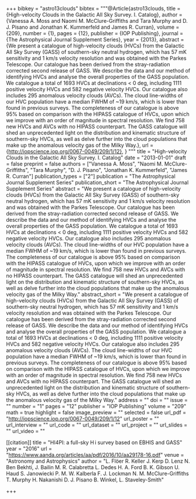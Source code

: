 +++
bibkey = "astro13clouds"
bibtex = """@Article{astro13clouds,
  title     = {High-velocity Clouds in the Galactic All Sky Survey. I. Catalog},
  author    = {Vanessa A. Moss and Naomi M. McClure-Griffiths and Tara Murphy and D. J. Pisano and Jonathan K. Kummerfeld and James R. Curran},
  volume    = {209},
  number    = {1},
  pages     = {12},
  publisher = {IOP Publishing},
  journal   = {The Astrophysical Journal Supplement Series},
  year      = {2013},
  abstract  = {We present a catalogue of high-velocity clouds (HVCs) from the Galactic All Sky Survey (GASS) of southern-sky neutral hydrogen, which has 57 mK sensitivity and 1 km/s velocity resolution and was obtained with the Parkes Telescope. Our catalogue has been derived from the stray-radiation corrected second release of GASS. We describe the data and our method of identifying HVCs and analyse the overall properties of the GASS population. We catalogue a total of 1693 HVCs at declinations < 0 deg, including 1111 positive velocity HVCs and 582 negative velocity HVCs. Our catalogue also includes 295 anomalous velocity clouds (AVCs). The cloud line-widths of our HVC population have a median FWHM of ~19 km/s, which is lower than found in previous surveys. The completeness of our catalogue is above 95% based on comparison with the HIPASS catalogue of HVCs, upon which we improve with an order of magnitude in spectral resolution. We find 758 new HVCs and AVCs with no HIPASS counterpart. The GASS catalogue will shed an unprecedented light on the distribution and kinematic structure of southern-sky HVCs, as well as delve further into the cloud populations that make up the anomalous velocity gas of the Milky Way.},
  url       = {http://iopscience.iop.org/0067-0049/209/1/12},
}
"""
title = "High-velocity Clouds in the Galactic All Sky Survey. I. Catalog"
date = "2013-01-01"
draft = false
preprint = false
authors = ["Vanessa A. Moss", "Naomi M. McClure-Griffiths", "Tara Murphy", "D. J. Pisano", "Jonathan K. Kummerfeld", "James R. Curran"]
publication_types = ["2"]
publication = "The Astrophysical Journal Supplement Series"
publication_short = "The Astrophysical Journal Supplement Series"
abstract = "We present a catalogue of high-velocity clouds (HVCs) from the Galactic All Sky Survey (GASS) of southern-sky neutral hydrogen, which has 57 mK sensitivity and 1 km/s velocity resolution and was obtained with the Parkes Telescope. Our catalogue has been derived from the stray-radiation corrected second release of GASS. We describe the data and our method of identifying HVCs and analyse the overall properties of the GASS population. We catalogue a total of 1693 HVCs at declinations < 0 deg, including 1111 positive velocity HVCs and 582 negative velocity HVCs. Our catalogue also includes 295 anomalous velocity clouds (AVCs). The cloud line-widths of our HVC population have a median FWHM of ~19 km/s, which is lower than found in previous surveys. The completeness of our catalogue is above 95% based on comparison with the HIPASS catalogue of HVCs, upon which we improve with an order of magnitude in spectral resolution. We find 758 new HVCs and AVCs with no HIPASS counterpart. The GASS catalogue will shed an unprecedented light on the distribution and kinematic structure of southern-sky HVCs, as well as delve further into the cloud populations that make up the anomalous velocity gas of the Milky Way."
abstract_short = "We present a catalogue of high-velocity clouds (HVCs) from the Galactic All Sky Survey (GASS) of southern-sky neutral hydrogen, which has 57 mK sensitivity and 1 km/s velocity resolution and was obtained with the Parkes Telescope. Our catalogue has been derived from the stray-radiation corrected second release of GASS. We describe the data and our method of identifying HVCs and analyse the overall properties of the GASS population. We catalogue a total of 1693 HVCs at declinations < 0 deg, including 1111 positive velocity HVCs and 582 negative velocity HVCs. Our catalogue also includes 295 anomalous velocity clouds (AVCs). The cloud line-widths of our HVC population have a median FWHM of ~19 km/s, which is lower than found in previous surveys. The completeness of our catalogue is above 95% based on comparison with the HIPASS catalogue of HVCs, upon which we improve with an order of magnitude in spectral resolution. We find 758 new HVCs and AVCs with no HIPASS counterpart. The GASS catalogue will shed an unprecedented light on the distribution and kinematic structure of southern-sky HVCs, as well as delve further into the cloud populations that make up the anomalous velocity gas of the Milky Way."
address = ""
doi = ""
issue = ""
number = "1"
pages = "12"
publisher = "IOP Publishing"
volume = "209"
math = true
highlight = false
image_preview = ""
selected = false
url_pdf = "http://iopscience.iop.org/0067-0049/209/1/12"
url_poster = ""
url_interview = ""
url_code = ""
url_dataset = ""
url_project = ""
url_slides = ""
url_video = ""

[[citation]]
title = "HI4PI: a full-sky H i survey based on EBHIS and GASS"
year = "2016"
url = "https://www.aanda.org/articles/aa/pdf/2016/10/aa29178-16.pdf"
venue = "Astronomy and Astrophysics"
author = "L. Flöer  R. Keller  J. Kerp  D. Lenz N. Ben Bekhti, J. Bailin  M. R. Calabretta  L. Dedes  H. A. Ford  B. K. Gibson  U. Haud  S. Janowiecki  P. M. W. Kalberla  F. J. Lockman  N. M. McClure-Griffiths  T. Murphy  H. Nakanishi  D. J. Pisano B. Winkel, L. Staveley-Smith"


+++